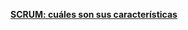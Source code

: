 
<a href="https://www.youtube.com/watch?v=xjDLWSHKDU8" target="_blank">**SCRUM: cuáles son sus características**</a>
